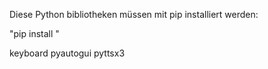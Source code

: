 Diese Python bibliotheken müssen mit pip installiert werden:

"pip install <bibliothek>"

keyboard
pyautogui
pyttsx3
